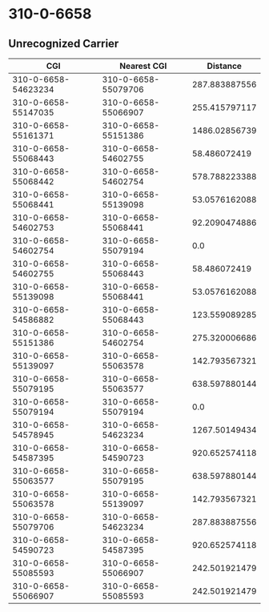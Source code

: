 # 310-0-6658
## Unrecognized Carrier


| CGI | Nearest CGI | Distance |
|-----|-------------|----------|
| 310-0-6658-54623234 | 310-0-6658-55079706 | 287.883887556 |
| 310-0-6658-55147035 | 310-0-6658-55066907 | 255.415797117 |
| 310-0-6658-55161371 | 310-0-6658-55151386 | 1486.02856739 |
| 310-0-6658-55068443 | 310-0-6658-54602755 | 58.486072419 |
| 310-0-6658-55068442 | 310-0-6658-54602754 | 578.788223388 |
| 310-0-6658-55068441 | 310-0-6658-55139098 | 53.0576162088 |
| 310-0-6658-54602753 | 310-0-6658-55068441 | 92.2090474886 |
| 310-0-6658-54602754 | 310-0-6658-55079194 | 0.0 |
| 310-0-6658-54602755 | 310-0-6658-55068443 | 58.486072419 |
| 310-0-6658-55139098 | 310-0-6658-55068441 | 53.0576162088 |
| 310-0-6658-54586882 | 310-0-6658-55068443 | 123.559089285 |
| 310-0-6658-55151386 | 310-0-6658-54602754 | 275.320006686 |
| 310-0-6658-55139097 | 310-0-6658-55063578 | 142.793567321 |
| 310-0-6658-55079195 | 310-0-6658-55063577 | 638.597880144 |
| 310-0-6658-55079194 | 310-0-6658-55079194 | 0.0 |
| 310-0-6658-54578945 | 310-0-6658-54623234 | 1267.50149434 |
| 310-0-6658-54587395 | 310-0-6658-54590723 | 920.652574118 |
| 310-0-6658-55063577 | 310-0-6658-55079195 | 638.597880144 |
| 310-0-6658-55063578 | 310-0-6658-55139097 | 142.793567321 |
| 310-0-6658-55079706 | 310-0-6658-54623234 | 287.883887556 |
| 310-0-6658-54590723 | 310-0-6658-54587395 | 920.652574118 |
| 310-0-6658-55085593 | 310-0-6658-55066907 | 242.501921479 |
| 310-0-6658-55066907 | 310-0-6658-55085593 | 242.501921479 |
